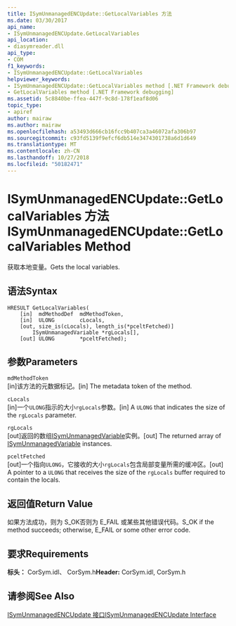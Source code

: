 ```yaml
---
title: ISymUnmanagedENCUpdate::GetLocalVariables 方法
ms.date: 03/30/2017
api_name:
- ISymUnmanagedENCUpdate.GetLocalVariables
api_location:
- diasymreader.dll
api_type:
- COM
f1_keywords:
- ISymUnmanagedENCUpdate::GetLocalVariables
helpviewer_keywords:
- ISymUnmanagedENCUpdate::GetLocalVariables method [.NET Framework debugging]
- GetLocalVariables method [.NET Framework debugging]
ms.assetid: 5c8840be-ffea-447f-9c8d-178f1eaf8d06
topic_type:
- apiref
author: mairaw
ms.author: mairaw
ms.openlocfilehash: a53493d666cb16fcc9b407ca3a46072afa306b97
ms.sourcegitcommit: c93fd5139f9efcf6db514e3474301738a6d1d649
ms.translationtype: MT
ms.contentlocale: zh-CN
ms.lasthandoff: 10/27/2018
ms.locfileid: "50182471"
---
```

# <a name="isymunmanagedencupdategetlocalvariables-method"></a><span data-ttu-id="a5e0e-102">ISymUnmanagedENCUpdate::GetLocalVariables 方法</span><span class="sxs-lookup"><span data-stu-id="a5e0e-102">ISymUnmanagedENCUpdate::GetLocalVariables Method</span></span>
<span data-ttu-id="a5e0e-103">获取本地变量。</span><span class="sxs-lookup"><span data-stu-id="a5e0e-103">Gets the local variables.</span></span>  
  
## <a name="syntax"></a><span data-ttu-id="a5e0e-104">语法</span><span class="sxs-lookup"><span data-stu-id="a5e0e-104">Syntax</span></span>  
  
```  
HRESULT GetLocalVariables(  
    [in]  mdMethodDef  mdMethodToken,  
    [in]  ULONG        cLocals,  
    [out, size_is(cLocals), length_is(*pceltFetched)]  
        ISymUnmanagedVariable *rgLocals[],  
    [out] ULONG        *pceltFetched);  
```  
  
## <a name="parameters"></a><span data-ttu-id="a5e0e-105">参数</span><span class="sxs-lookup"><span data-stu-id="a5e0e-105">Parameters</span></span>  
 `mdMethodToken`  
 <span data-ttu-id="a5e0e-106">[in]该方法的元数据标记。</span><span class="sxs-lookup"><span data-stu-id="a5e0e-106">[in] The metadata token of the method.</span></span>  
  
 `cLocals`  
 <span data-ttu-id="a5e0e-107">[in]一个`ULONG`指示的大小`rgLocals`参数。</span><span class="sxs-lookup"><span data-stu-id="a5e0e-107">[in] A `ULONG` that indicates the size of the `rgLocals` parameter.</span></span>  
  
 `rgLocals`  
 <span data-ttu-id="a5e0e-108">[out]返回的数组[ISymUnmanagedVariable](isymunmanagedvariable-interface.md)实例。</span><span class="sxs-lookup"><span data-stu-id="a5e0e-108">[out] The returned array of [ISymUnmanagedVariable](isymunmanagedvariable-interface.md) instances.</span></span>  
  
 `pceltFetched`  
 <span data-ttu-id="a5e0e-109">[out]一个指向`ULONG`，它接收的大小`rgLocals`包含局部变量所需的缓冲区。</span><span class="sxs-lookup"><span data-stu-id="a5e0e-109">[out] A pointer to a `ULONG` that receives the size of the `rgLocals` buffer required to contain the locals.</span></span>  
  
## <a name="return-value"></a><span data-ttu-id="a5e0e-110">返回值</span><span class="sxs-lookup"><span data-stu-id="a5e0e-110">Return Value</span></span>  
 <span data-ttu-id="a5e0e-111">如果方法成功，则为 S_OK否则为 E_FAIL 或某些其他错误代码。</span><span class="sxs-lookup"><span data-stu-id="a5e0e-111">S_OK if the method succeeds; otherwise, E_FAIL or some other error code.</span></span>  
  
## <a name="requirements"></a><span data-ttu-id="a5e0e-112">要求</span><span class="sxs-lookup"><span data-stu-id="a5e0e-112">Requirements</span></span>  
 <span data-ttu-id="a5e0e-113">**标头：** CorSym.idl、 CorSym.h</span><span class="sxs-lookup"><span data-stu-id="a5e0e-113">**Header:** CorSym.idl, CorSym.h</span></span>  
  
## <a name="see-also"></a><span data-ttu-id="a5e0e-114">请参阅</span><span class="sxs-lookup"><span data-stu-id="a5e0e-114">See Also</span></span>  
 [<span data-ttu-id="a5e0e-115">ISymUnmanagedENCUpdate 接口</span><span class="sxs-lookup"><span data-stu-id="a5e0e-115">ISymUnmanagedENCUpdate Interface</span></span>](../../../../docs/framework/unmanaged-api/diagnostics/isymunmanagedencupdate-interface.md)

